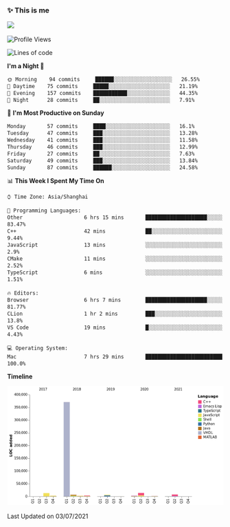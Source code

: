 <!--

**icyzeroice/icyzeroice** is a ✨ _special_ ✨ repository because its `README.md` (this file) appears on your GitHub profile.

Here are some ideas to get you started:

- 🔭 I’m currently working on ...
- 🌱 I’m currently learning ...
- 👯 I’m looking to collaborate on ...
- 🤔 I’m looking for help with ...
- 💬 Ask me about ...
- 📫 How to reach me: ...
- 😄 Pronouns: ...
- ⚡ Fun fact: ...

-->

### ✨ This is me

![](https://github-readme-stats.vercel.app/api?username=icyzeroice)

<!--START_SECTION:waka-->
![Profile Views](http://img.shields.io/badge/Profile%20Views-0-blue)

![Lines of code](https://img.shields.io/badge/From%20Hello%20World%20I%27ve%20Written-429609%20lines%20of%20code-blue)

**I'm a Night 🦉** 

```text
🌞 Morning    94 commits     ██████░░░░░░░░░░░░░░░░░░░   26.55% 
🌆 Daytime    75 commits     █████░░░░░░░░░░░░░░░░░░░░   21.19% 
🌃 Evening    157 commits    ███████████░░░░░░░░░░░░░░   44.35% 
🌙 Night      28 commits     ██░░░░░░░░░░░░░░░░░░░░░░░   7.91%

```
📅 **I'm Most Productive on Sunday** 

```text
Monday       57 commits     ████░░░░░░░░░░░░░░░░░░░░░   16.1% 
Tuesday      47 commits     ███░░░░░░░░░░░░░░░░░░░░░░   13.28% 
Wednesday    41 commits     ███░░░░░░░░░░░░░░░░░░░░░░   11.58% 
Thursday     46 commits     ███░░░░░░░░░░░░░░░░░░░░░░   12.99% 
Friday       27 commits     ██░░░░░░░░░░░░░░░░░░░░░░░   7.63% 
Saturday     49 commits     ███░░░░░░░░░░░░░░░░░░░░░░   13.84% 
Sunday       87 commits     ██████░░░░░░░░░░░░░░░░░░░   24.58%

```


📊 **This Week I Spent My Time On** 

```text
⌚︎ Time Zone: Asia/Shanghai

💬 Programming Languages: 
Other                    6 hrs 15 mins       ████████████████████░░░░░   83.47% 
C++                      42 mins             ██░░░░░░░░░░░░░░░░░░░░░░░   9.44% 
JavaScript               13 mins             ░░░░░░░░░░░░░░░░░░░░░░░░░   2.9% 
CMake                    11 mins             ░░░░░░░░░░░░░░░░░░░░░░░░░   2.52% 
TypeScript               6 mins              ░░░░░░░░░░░░░░░░░░░░░░░░░   1.51%

🔥 Editors: 
Browser                  6 hrs 7 mins        ████████████████████░░░░░   81.77% 
CLion                    1 hr 2 mins         ███░░░░░░░░░░░░░░░░░░░░░░   13.8% 
VS Code                  19 mins             █░░░░░░░░░░░░░░░░░░░░░░░░   4.43%

💻 Operating System: 
Mac                      7 hrs 29 mins       █████████████████████████   100.0%

```

**Timeline**

![Chart not found](https://raw.githubusercontent.com/icyzeroice/icyzeroice/main/charts/bar_graph.png) 


 Last Updated on 03/07/2021
<!--END_SECTION:waka-->

<!--

### Related
- https://github.com/abhisheknaiidu/awesome-github-profile-readme
- https://github.com/coderjojo/creative-profile-readme
- https://github.com/elangosundar/awesome-README-templates
- https://github.com/durgeshsamariya/awesome-github-profile-readme-templates
- https://github.com/anmol098/waka-readme-stats

-->
